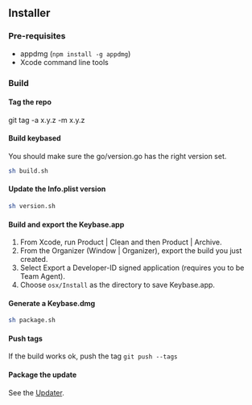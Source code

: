 ## Installer

### Pre-requisites

 * appdmg (`npm install -g appdmg`)
 * Xcode command line tools

### Build

#### Tag the repo

git tag -a x.y.z -m x.y.z

#### Build keybased

You should make sure the go/version.go has the right version set.

```sh
sh build.sh
```

#### Update the Info.plist version

```sh
sh version.sh
```

#### Build and export the Keybase.app

1. From Xcode, run Product | Clean and then Product | Archive.
1. From the Organizer (Window | Organizer), export the build you just created.
1. Select Export a Developer-ID signed application (requires you to be Team Agent).
1. Choose `osx/Install` as the directory to save Keybase.app.

#### Generate a Keybase.dmg

```sh
sh package.sh
```

#### Push tags

If the build works ok, push the tag `git push --tags`

#### Package the update

See the [Updater](https://github.com/keybase/client/tree/master/osx/Install/Updater/README.md).
